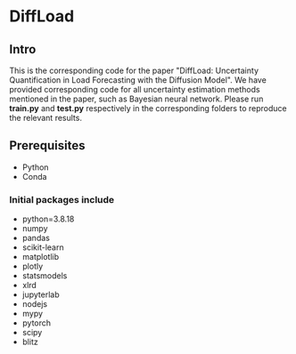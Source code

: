 # DiffLoad

## Intro

This is the corresponding code for the paper "DiffLoad: Uncertainty Quantification in Load Forecasting with the Diffusion Model". We have provided corresponding code for all uncertainty estimation methods mentioned in the paper, such as Bayesian neural network. Please run __train.py__ and __test.py__ respectively in the corresponding folders to reproduce the relevant results.
## Prerequisites
- Python 
- Conda

### Initial packages include
  - python=3.8.18
  - numpy
  - pandas
  - scikit-learn
  - matplotlib
  - plotly
  - statsmodels
  - xlrd
  - jupyterlab
  - nodejs
  - mypy
  - pytorch
  - scipy
  - blitz
